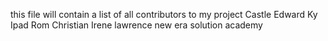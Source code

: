 this file will contain a list of all contributors to my project
Castle
Edward
Ky
Ipad
Rom
Christian
Irene
lawrence
new era solution academy
